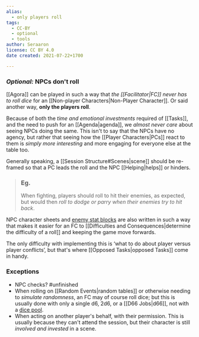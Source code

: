 ```yaml
---
alias:
  - only players roll
tags:
  - CC-BY
  - optional
  - tools
author: Seraaron
license: CC BY 4.0
date created: 2021-07-22+1700

---
```


### _Optional:_ NPCs don't roll

[[Agora]] can be played in such a way that _the [[Facilitator|FC]] never has to roll dice_ for an [[Non-player Characters|Non-Player Character]]. Or said another way, **only the players roll**.

Because of both the _time and emotional investments_ required of [[Tasks]], and the need to push for an [[Agenda|agenda]], we _almost never care_ about seeing NPCs doing the same. This isn't to say that the NPCs have no agency, but rather that seeing how the [[Player Characters|PCs]] react to them is _simply more interesting_ and more engaging for everyone else at the table too.

Generally speaking, a [[Session Structure#Scenes|scene]] should be re-framed so that a PC leads the roll and the NPC [[Helping|helps]] or hinders.

> ### Eg.
> When fighting, players should roll to hit their enemies, as expected, but would then _roll to dodge or parry when their enemies try to hit back_.

NPC character sheets and [enemy stat blocks](#unfinished) are also written in such a way that makes it easier for an FC to [[Difficulties and Consequences|determine the difficulty of a roll]] and keeping the game move forwards.

The only difficulty with implementing this is ‘what to do about player versus player conflicts’, but that's where [[Opposed Tasks|opposed Tasks]] come in handy.

### Exceptions

-   NPC checks? #unfinished
-   When rolling on [[Random Events|random tables]] or otherwise needing to _simulate randomness_, an FC may of course roll dice; but this is usually done with only a single d6, 2d6, or a [[D66 Jobs|d66]], not with a [dice pool](https://en.wikipedia.org/wiki/Dice_pool).
-   When acting on another player's behalf, with their permission. This is usually because they can't attend the session, but their character is still _involved and invested_ in a scene.
